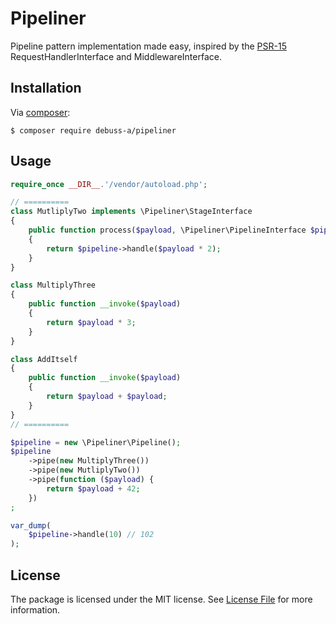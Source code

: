 # Pipeliner

Pipeline pattern implementation made easy, inspired by the [PSR-15](https://www.php-fig.org/psr/psr-15/) RequestHandlerInterface and MiddlewareInterface.

## Installation

Via [composer](https://getcomposer.org/):
```
$ composer require debuss-a/pipeliner 
```

## Usage

```php
require_once __DIR__.'/vendor/autoload.php';

// ==========
class MutliplyTwo implements \Pipeliner\StageInterface
{
    public function process($payload, \Pipeliner\PipelineInterface $pipeline)
    {
        return $pipeline->handle($payload * 2);
    }
}

class MultiplyThree
{
    public function __invoke($payload)
    {
        return $payload * 3;
    }
}

class AddItself
{
    public function __invoke($payload)
    {
        return $payload + $payload;
    }
}
// ==========

$pipeline = new \Pipeliner\Pipeline();
$pipeline
    ->pipe(new MultiplyThree())
    ->pipe(new MutliplyTwo())
    ->pipe(function ($payload) {
        return $payload + 42;
    })
;

var_dump(
    $pipeline->handle(10) // 102
);
```

## License

The package is licensed under the MIT license. See [License File](https://github.com/debuss/pipeliner/blob/master/LICENSE.md) for more information.